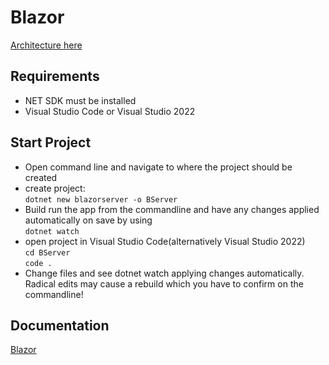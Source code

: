# Blazor

[Architecture here](https://docs.microsoft.com/en-us/aspnet/core/blazor/hosting-models?view=aspnetcore-6.0)


## Requirements
* NET SDK must be installed
* Visual Studio Code or Visual Studio 2022

## Start Project
* Open command line and navigate to where the project should be created
* create project:  
`dotnet new blazorserver -o BServer`
* Build run the app from the commandline and have any changes applied automatically on save by using  
`dotnet watch`
* open project in Visual Studio Code(alternatively Visual Studio 2022)  
`cd BServer`  
`code .`
* Change files and see dotnet watch applying changes automatically. Radical edits may cause a rebuild which you have to confirm on the commandline!


## Documentation
[Blazor](https://docs.microsoft.com/en-us/aspnet/core/blazor/?view=aspnetcore-6.0)